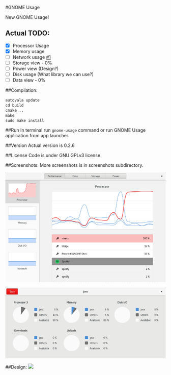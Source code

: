 #GNOME Usage

New GNOME Usage!

## Actual TODO:
- [x] Processor Usage
- [x] Memory usage
- [ ] Network usage [#1](http://github.com/petr-stety-stetka/gnome-usage/issues/1)
- [ ] Storage view - 0%
- [ ] Power view (Design?)
- [ ] Disk usage (What library we can use?)
- [ ] Data view - 0%

##Compilation:
```
autovala update
cd build
cmake ..
make
sudo make install
```
##Run
In terminal run ```gnome-usage``` command or run GNOME Usage application from app launcher.

##Version
Actual version is 0.2.6

##License
Code is under GNU GPLv3 license.

##Screenshots:
More screenshots is in screenshots subdirectory.

![Screenshot](screenshots/screenshot9.png?raw=true )

![Screenshot](screenshots/screenshot4.png?raw=true )

##Design:
<img src="https://raw.githubusercontent.com/gnome-design-team/gnome-mockups/master/usage/usage-wires.png">
